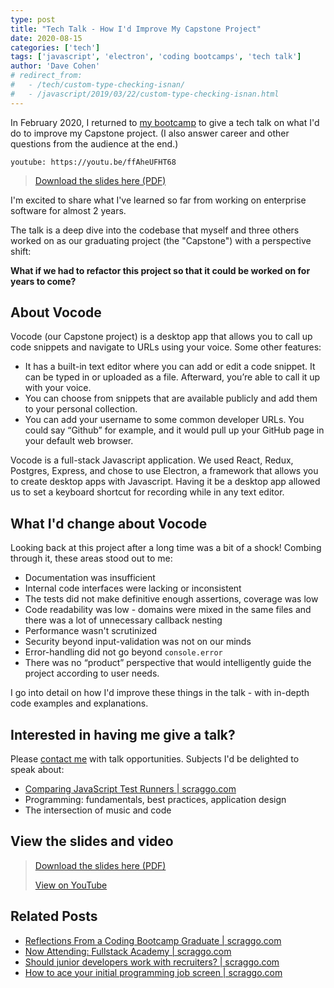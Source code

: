```yaml
---
type: post
title: "Tech Talk - How I'd Improve My Capstone Project"
date: 2020-08-15
categories: ['tech']
tags: ['javascript', 'electron', 'coding bootcamps', 'tech talk']
author: 'Dave Cohen'
# redirect_from:
#   - /tech/custom-type-checking-isnan/
#   - /javascript/2019/03/22/custom-type-checking-isnan.html
---
```


In February 2020, I returned to [my bootcamp](https://www.fullstackacademy.com/) to give a tech talk on what I'd do to improve my Capstone project. (I also answer career and other questions from the audience at the end.)

`youtube: https://youtu.be/ffAheUFHT68`

> [Download the slides here (PDF)](./VoCode-Presentation-FSA-200218-public.pdf)

I'm excited to share what I've learned so far from working on enterprise software for almost 2 years.

The talk is a deep dive into the codebase that myself and three others worked on as our graduating project (the "Capstone") with a perspective shift:

**What if we had to refactor this project so that it could be worked on for years to come?**

## About Vocode

Vocode (our Capstone project) is a desktop app that allows you to call up code snippets and navigate to URLs using your voice. Some other features:

- It has a built-in text editor where you can add or edit a code snippet. It can be typed in or uploaded as a file. Afterward, you’re able to call it up with your voice.
- You can choose from snippets that are available publicly and add them to your personal collection.
- You can add your username to some common developer URLs. You could say “Github” for example, and it would pull up your GitHub page in your default web browser.

Vocode is a full-stack Javascript application. We used React, Redux, Postgres, Express, and chose to use Electron, a framework that allows you to create desktop apps with Javascript. Having it be a desktop app allowed us to set a keyboard shortcut for recording while in any text editor.

## What I'd change about Vocode

Looking back at this project after a long time was a bit of a shock! Combing through it, these areas stood out to me:

- Documentation was insufficient
- Internal code interfaces were lacking or inconsistent
- The tests did not make definitive enough assertions, coverage was low
- Code readability was low - domains were mixed in the same files and there was a lot of unnecessary callback nesting
- Performance wasn't scrutinized
- Security beyond input-validation was not on our minds
- Error-handling did not go beyond `console.error`
- There was no “product” perspective that would intelligently guide the project according to user needs.

I go into detail on how I'd improve these things in the talk - with in-depth code examples and explanations.

## Interested in having me give a talk?

Please [contact me](/contact) with talk opportunities. Subjects I'd be delighted to speak about:

- [Comparing JavaScript Test Runners | scraggo.com](/comparing-javascript-test-runners/)
- Programming: fundamentals, best practices, application design
- The intersection of music and code

## View the slides and video

> [Download the slides here (PDF)](./VoCode-Presentation-FSA-200218-public.pdf)
>
> [View on YouTube](https://youtu.be/ffAheUFHT68)

## Related Posts

- [Reflections From a Coding Bootcamp Graduate | scraggo.com](/reflections-coding-bootcamp/)
- [Now Attending: Fullstack Academy | scraggo.com](/now-attending-fullstack/)
- [Should junior developers work with recruiters? | scraggo.com](/recruiters-and-junior-devs/)
- [How to ace your initial programming job screen | scraggo.com](/prepare-for-initial-screens/)
